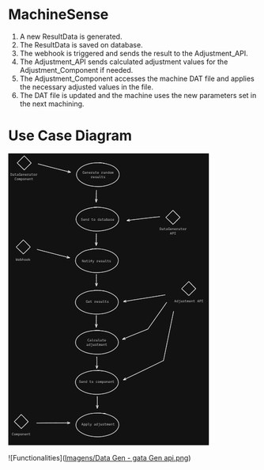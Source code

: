 # MachineSense

1. A new ResultData is generated.
2. The ResultData is saved on database.
3. The webhook is triggered and sends the result to the Adjustment_API.
5. The Adjustment_API sends calculated adjustment values for the Adjustment_Component if needed.
6. The Adjustment_Component accesses the machine DAT file and applies the necessary adjusted values in the file.
7. The DAT file is updated and the machine uses the new parameters set in the next machining.

# Use Case Diagram
![Use-Case Diagram](Imagens/USE-CASE.png)

![Functionalities]([Imagens/Data Gen - gata Gen api.png](https://github.com/joaoVictorRpaula/MachineSense/blob/e4c3b9571d2f1c159f9c2d3ca86ce1af3182d550/Imagens/Data%20Gen%20-%20gata%20Gen%20api.png))
